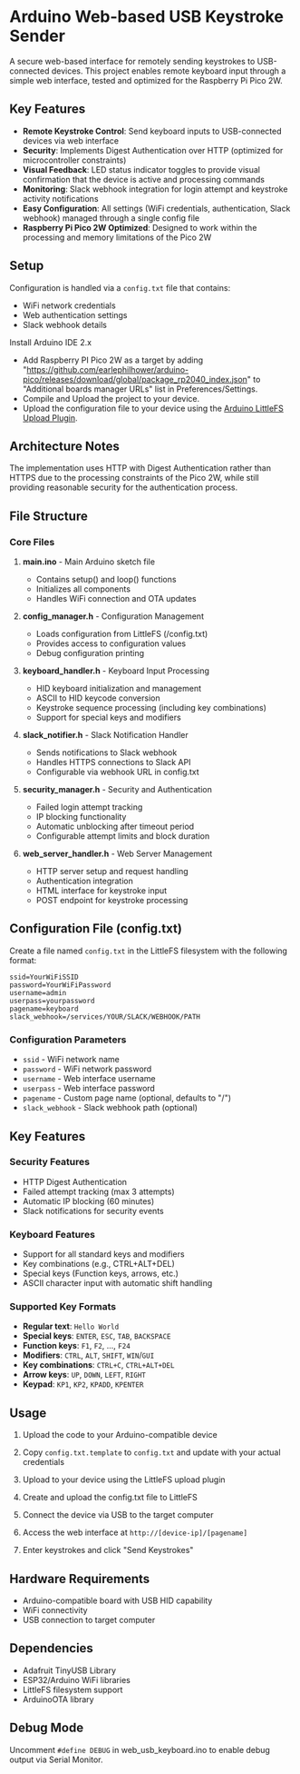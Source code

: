 # Arduino Web-based USB Keystroke Sender

A secure web-based interface for remotely sending keystrokes to USB-connected devices. This project enables remote keyboard input through a simple web interface, tested and optimized for the Raspberry Pi Pico 2W.

## Key Features

- **Remote Keystroke Control**: Send keyboard inputs to USB-connected devices via web interface
- **Security**: Implements Digest Authentication over HTTP (optimized for microcontroller constraints)
- **Visual Feedback**: LED status indicator toggles to provide visual confirmation that the device is active and processing commands
- **Monitoring**: Slack webhook integration for login attempt and keystroke activity notifications
- **Easy Configuration**: All settings (WiFi credentials, authentication, Slack webhook) managed through a single config file
- **Raspberry Pi Pico 2W Optimized**: Designed to work within the processing and memory limitations of the Pico 2W

## Setup

Configuration is handled via a `config.txt` file that contains:
- WiFi network credentials
- Web authentication settings
- Slack webhook details

Install Arduino IDE 2.x
- Add Raspberry PI Pico 2W as a target by adding "https://github.com/earlephilhower/arduino-pico/releases/download/global/package_rp2040_index.json" to "Additional boards manager URLs" list in Preferences/Settings.
- Compile and Upload the project to your device.
- Upload the configuration file to your device using the [Arduino LittleFS Upload Plugin](https://github.com/earlephilhower/arduino-littlefs-upload).

## Architecture Notes

The implementation uses HTTP with Digest Authentication rather than HTTPS due to the processing constraints of the Pico 2W, while still providing reasonable security for the authentication process.

## File Structure

### Core Files

1. **main.ino** - Main Arduino sketch file
   - Contains setup() and loop() functions
   - Initializes all components
   - Handles WiFi connection and OTA updates

2. **config_manager.h** - Configuration Management
   - Loads configuration from LittleFS (/config.txt)
   - Provides access to configuration values
   - Debug configuration printing

3. **keyboard_handler.h** - Keyboard Input Processing
   - HID keyboard initialization and management
   - ASCII to HID keycode conversion
   - Keystroke sequence processing (including key combinations)
   - Support for special keys and modifiers

4. **slack_notifier.h** - Slack Notification Handler
   - Sends notifications to Slack webhook
   - Handles HTTPS connections to Slack API
   - Configurable via webhook URL in config.txt

5. **security_manager.h** - Security and Authentication
   - Failed login attempt tracking
   - IP blocking functionality
   - Automatic unblocking after timeout period
   - Configurable attempt limits and block duration

6. **web_server_handler.h** - Web Server Management
   - HTTP server setup and request handling
   - Authentication integration
   - HTML interface for keystroke input
   - POST endpoint for keystroke processing

## Configuration File (config.txt)

Create a file named `config.txt` in the LittleFS filesystem with the following format:

```
ssid=YourWiFiSSID
password=YourWiFiPassword
username=admin
userpass=yourpassword
pagename=keyboard
slack_webhook=/services/YOUR/SLACK/WEBHOOK/PATH
```

### Configuration Parameters

- `ssid` - WiFi network name
- `password` - WiFi network password  
- `username` - Web interface username
- `userpass` - Web interface password
- `pagename` - Custom page name (optional, defaults to "/")
- `slack_webhook` - Slack webhook path (optional)

## Key Features

### Security Features
- HTTP Digest Authentication
- Failed attempt tracking (max 3 attempts)
- Automatic IP blocking (60 minutes)
- Slack notifications for security events

### Keyboard Features
- Support for all standard keys and modifiers
- Key combinations (e.g., CTRL+ALT+DEL)
- Special keys (Function keys, arrows, etc.)
- ASCII character input with automatic shift handling

### Supported Key Formats
- **Regular text**: `Hello World`
- **Special keys**: `ENTER`, `ESC`, `TAB`, `BACKSPACE`
- **Function keys**: `F1`, `F2`, ..., `F24`
- **Modifiers**: `CTRL`, `ALT`, `SHIFT`, `WIN`/`GUI`
- **Key combinations**: `CTRL+C`, `CTRL+ALT+DEL`
- **Arrow keys**: `UP`, `DOWN`, `LEFT`, `RIGHT`
- **Keypad**: `KP1`, `KP2`, `KPADD`, `KPENTER`

## Usage

1. Upload the code to your Arduino-compatible device
2. Copy `config.txt.template` to `config.txt` and update with your actual credentials
3. Upload to your device using the LittleFS upload plugin

2. Create and upload the config.txt file to LittleFS
3. Connect the device via USB to the target computer
4. Access the web interface at `http://[device-ip]/[pagename]`
5. Enter keystrokes and click "Send Keystrokes"

## Hardware Requirements

- Arduino-compatible board with USB HID capability
- WiFi connectivity
- USB connection to target computer

## Dependencies

- Adafruit TinyUSB Library
- ESP32/Arduino WiFi libraries
- LittleFS filesystem support
- ArduinoOTA library

## Debug Mode

Uncomment `#define DEBUG` in web_usb_keyboard.ino to enable debug output via Serial Monitor.
